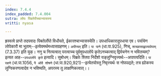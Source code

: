 ```yaml
---
index: 7.4.4
index_padded: 7.4.004
sutra: लोपः पिबतेरीच्चाभ्यासस्य
vritti: nyasa

---
```

ह्रस्वत्वे प्राप्ते तदपवादः पिबतेर्लोपो विधौयते, ईकारश्चाभ्यासस्येति। उपधाधिकारादुपधाया एव। पर्यायेण लोपेकारौ मा भूताम्--इत्येवमर्थमध्यासग्रहणम्। `अपीप्यत्` इति। `पा पाने` (धा.पा.925), णिच्, `शाच्छासाह्वाव्यावेपाम्` (7.3.37) इति युक्। ननु च नित्यत्वात् परत्वाच्च पूर्वमुपधालोपे कृतेऽनच्कत्वाद् द्विर्वचनेन न भवितव्यम्? इत्यत आह--`उपधालोपे कृते` इत्यादि। सुबोधम्। पिब्रतेः श्तिपा निर्देशो यङ्लुग्निवृत्त्यर्थः--अपापयदिति। `पा रक्षणे` (धा.पा.1056, `पै ओवै शोषणे` (धा.पा.920,921)--इत्येतयोस्तु निवृत्त्यर्थः स नोपपद्यते; तत्र ह्योकस्य लुग्विकरणत्वादेव न भविष्यति, अपरस्य तु लाक्षणिकत्वात्।।